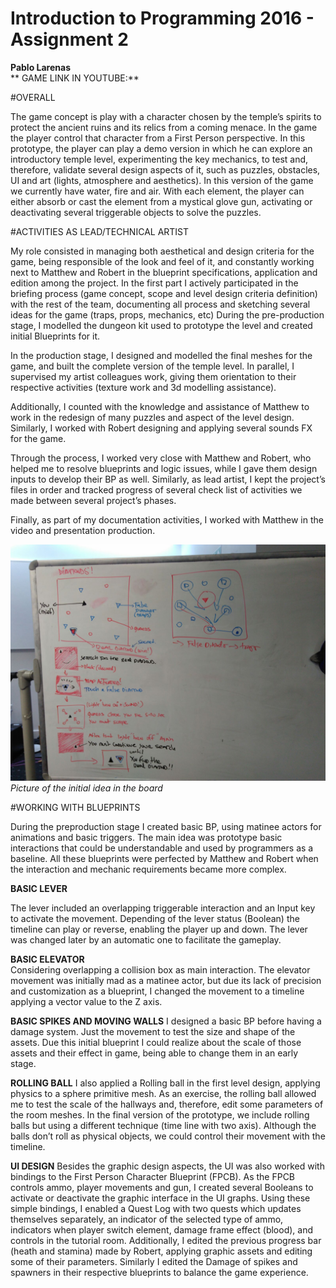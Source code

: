 # Introduction to Programming 2016 - Assignment 2  
**Pablo Larenas**  
** GAME LINK IN YOUTUBE:** 


#OVERALL

The game concept is play with a character chosen by the temple’s spirits to protect the ancient ruins and its relics from a coming menace. In the game the player control that character from a First Person perspective.
In this prototype, the player can play a demo version in which he can explore an introductory temple level, experimenting the key mechanics, to test and, therefore, validate several design aspects of it, such as puzzles, obstacles, UI and art (lights, atmosphere and aesthetics).
In this version of the game we currently have water, fire and air. With each element, the player can either absorb or cast the element from a mystical glove gun, activating or deactivating several triggerable objects to solve the puzzles. 

#ACTIVITIES AS LEAD/TECHNICAL ARTIST

My role consisted in managing both aesthetical and design criteria for the game, being responsible of the look and feel of it, and constantly working next to Matthew and Robert in the blueprint specifications, application and edition among the project. 
In the first part I actively participated in the briefing process (game concept, scope and level design criteria definition) with the rest of the team, documenting all process and sketching several ideas for the game (traps, props, mechanics, etc) 
During the pre-production stage, I modelled the dungeon kit used to prototype the level and created initial Blueprints for it.  

In the production stage, I designed and modelled the final meshes for the game, and built the complete version of the temple level. In parallel, I supervised my artist colleagues work, giving them orientation to their respective activities (texture work and 3d modelling assistance).  

Additionally, I counted with the knowledge and assistance of Matthew to work in the redesign of many puzzles and aspect of the level design. Similarly, I worked with Robert designing and applying several sounds FX for the game.  

Through the process, I worked very close with Matthew and Robert, who helped me to resolve blueprints and logic issues, while I gave them design inputs to develop their BP as well. Similarly, as lead artist, I kept the project’s files in order and tracked progress of several check list of activities we made between several project’s phases.  

Finally, as part of my documentation activities, I worked with Matthew in the video and presentation production.

![alt text](https://github.com/Pablolarenas/octet/blob/master/octet/assets/diamonds/idea_images/IMG-20161008-WA0000.jpg)
*Picture of the initial idea in the board*  


#WORKING WITH BLUEPRINTS

During the preproduction stage I created basic BP, using matinee actors for animations and basic triggers. The main idea was prototype basic interactions that could be understandable and used by programmers as a baseline. 
All these blueprints were perfected by Matthew and Robert when the interaction and mechanic requirements became more complex.  

**BASIC LEVER**  

The lever included an overlapping triggerable interaction and an Input key to activate the movement. Depending of the lever status (Boolean) the timeline can play or reverse, enabling the player up and down. The lever was changed later by an automatic one to facilitate the gameplay.  

**BASIC ELEVATOR**  
Considering overlapping a collision box as main interaction. The elevator movement was initially mad as a matinee actor, but due its lack of precision and customization as a blueprint, I changed the movement to a timeline applying a vector value to the Z axis.  

**BASIC SPIKES AND MOVING WALLS** 
I designed a basic BP before having a damage system. Just the movement to test the size and shape of the assets. Due this initial blueprint I could realize about the scale of those assets and their effect in game, being able to change them in an early stage.  

**ROLLING BALL** 
I also applied a Rolling ball in the first level design, applying physics to a sphere primitive mesh. As an exercise, the rolling ball allowed me to test the scale of the hallways and, therefore, edit some parameters of the room meshes. 
In the final version of the prototype, we include rolling balls but using a different technique (time line with two axis). Although the balls don’t roll as physical objects, we could control their movement with the timeline.  

**UI DESIGN** 
Besides the graphic design aspects, the UI was also worked with bindings to the First Person Character Blueprint (FPCB). 
As the FPCB controls ammo, player movements and gun, I created several Booleans to activate or deactivate the graphic interface in the UI graphs. Using these simple bindings, I enabled a Quest Log with two quests which updates themselves separately, an indicator of the selected type of ammo, indicators when player switch element, damage frame effect (blood), and controls in the tutorial room. Additionally, I edited the previous progress bar (heath and stamina) made by Robert, applying graphic assets and editing some of their parameters. Similarly I edited the Damage of spikes and spawners in their respective blueprints to balance the game experience.   

